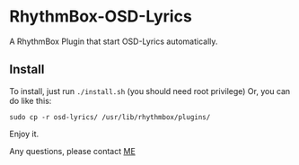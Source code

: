 RhythmBox-OSD-Lyrics
====================

A RhythmBox Plugin that start OSD-Lyrics automatically.

Install
-----
To install, just run `./install.sh` (you should need root privilege)
Or, you can do like this:
```
sudo cp -r osd-lyrics/ /usr/lib/rhythmbox/plugins/
```
Enjoy it.

Any questions, please contact [ME](mailto:tonychee1989@gmail.com)
